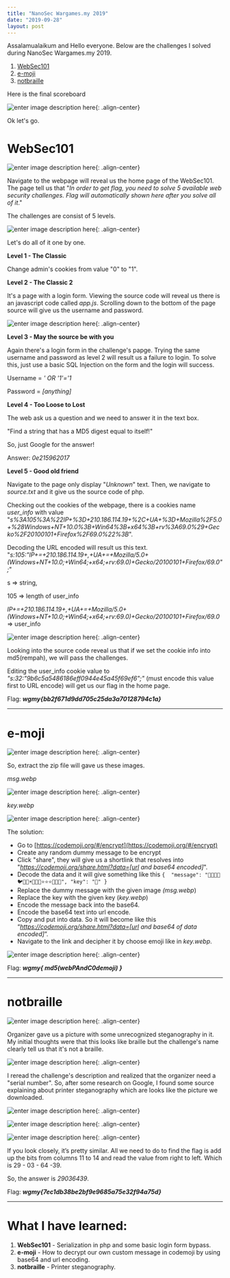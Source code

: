 ```yaml
---
title: "NanoSec Wargames.my 2019"
date: "2019-09-28"
layout: post
---
```




Assalamualaikum and Hello everyone. Below are the challenges I solved during NanoSec Wargames.my 2019. 

 1. [WebSec101](#WebSec101)
 2. [e-moji](#e-moji)
 3. [notbraille](#notbraille)

Here is the final scoreboard

![enter image description here](https://lh3.googleusercontent.com/M8qDsCYjQjpyUEW72YqYnve5G_srvJvnGIERGYqD3nCl_MGxKEZmRNCwiOwRr4E3XGc31-Vkyh6B "Scoreboard"){: .align-center}

Ok let's go.

# WebSec101
![enter image description here](https://lh3.googleusercontent.com/omgeNubYZ4rFjzVMURbvFvYLxBuk7tSAKy9gqKVdwWtTBl76tvTJrxPc5MR03lBiJJrrcdcL-mvp){: .align-center}

Navigate to the webpage will reveal us the home page of the WebSec101.
The page tell us that "*In order to get flag, you need to solve 5 available web security challenges. Flag will automatically shown here after you solve all of it*."

The challenges are consist of 5 levels.

![enter image description here](https://lh3.googleusercontent.com/_V9Xy5q2DnUrDrU8Pem8RDwMIoJB6cZPTmTOUGy5aWLRNeoJ9eq0Z7k6kn4f-553e8d4BGRq6MFA){: .align-center}

Let's do all of it one by one.

**Level 1 -  The Classic**

Change admin's cookies from value "0" to "1".

**Level 2 - The Classic 2**

It's a page with a login form. Viewing the source code will reveal us there is an javascript code called *app.js*. Scrolling down to the bottom of the page source will give us the username and password.

![enter image description here](https://lh3.googleusercontent.com/KAV6VaX7t8tSsBeelGB8YxGJx_snJXn28KnF-yc-w4hdfFgN64IT4JYJzbqmvdJb3K153NpsKDLT){: .align-center}

**Level 3 - May the source be with you**

Again there's a login form in the challenge's papge. Trying the same username and password as level 2 will result us a failure to login. To solve this, just use a basic SQL Injection on the form and the login will success.

Username = *' OR '1'='1*

Password = *[anything]*

**Level 4 - Too Loose to Lost**

The web ask us a question and we need to answer it in the text box.

"Find a string that has a MD5 digest equal to itself!"

So, just Google for the answer!

Answer: *0e215962017*

**Level 5 - Good old friend**

Navigate to the page only display "*Unknown*" text. Then, we navigate to *source.txt* and it give us the source code of php.

Checking out the cookies of the webpage, there is a cookies name *user_info* with value "*s%3A105%3A%22IP+%3D+210.186.114.19+%2C+UA+%3D+Mozilla%2F5.0+%28Windows+NT+10.0%3B+Win64%3B+x64%3B+rv%3A69.0%29+Gecko%2F20100101+Firefox%2F69.0%22%3B*".

Decoding the URL encoded will result us this text.
"*s:105:"IP+=+210.186.114.19+,+UA+=+Mozilla/5.0+(Windows+NT+10.0;+Win64;+x64;+rv:69.0)+Gecko/20100101+Firefox/69.0";*"

s => string,

105 => length of user_info 

*IP+=+210.186.114.19+,+UA+=+Mozilla/5.0+(Windows+NT+10.0;+Win64;+x64;+rv:69.0)+Gecko/20100101+Firefox/69.0* => user_info

![enter image description here](https://lh3.googleusercontent.com/ADuIjRi4rPLwEF-E_md-Yaqri37HCjTlayMZSIoUsEcvFsTJt7Az9_8M4Dpjn2RmSUNESIl0Fvx7){: .align-center}

Looking into the source code reveal us that if we set the cookie info into md5(rempah), we will pass the challenges.

Editing the user_info cookie value to *"s:32:"9b6c5a5486186eff0944e45a45f69ef6";"* (must encode this value first to URL encode) will get us our flag in the home page.

Flag: ***wgmy{bb2f671d9dd705c25da3a70128794c1a}***

---

# e-moji
![enter image description here](https://lh3.googleusercontent.com/dfJ2-RzaXEZ6eRkf3w24NtMHhIPKsGrf0sb-r69rrIi3JM2ZAjT9qhJbgvUdF8wkOF_toamwI_3l){: .align-center}

So, extract the zip file will gave us these images.

*msg.webp*

![enter image description here](https://lh3.googleusercontent.com/qgmZTKuOn0u39xxbC0yubJZCgPseGK-Wgd7FGUEeM9Dpl4Bh8rXZuMmu58dLL7gL1cmPyek_F-t5){: .align-center}

*key.webp*

![enter image description here](https://lh3.googleusercontent.com/W-xlICphXLdg1Ta24FiIyy4gRQ01HJNwa7kOkeN_hiUm3uudd3cPTQ8AqXjLF4948yryPMtocGwB){: .align-center}

The solution:

 - Go to [https://codemoji.org/#/encrypt](https://codemoji.org/#/encrypt)
 - Create any random dummy message to be encrypt
 - Click "share", they will give us a shortlink that resolves into "*https://codemoji.org/share.html?data=[url and base64 encoded]*".
 - Decode the data and it will give something like this
`{ 
  "message": "👾📢📘💪🐦📢💪☀🌆💪🐸⭐⭐⭐📢📘💪",
  "key": "💪"
}` 
- Replace the dummy message with the given image *(msg.webp*)
- Replace the key with the given key (*key.webp*)
- Encode the message back into the base64.
- Encode the base64 text into url encode.
- Copy and put into data. So it will become like this “_https://codemoji.org/share.html?data=[url and base64 of data encoded]_”.
- Navigate to the link and decipher it by choose emoji like in *key.webp*.

![enter image description here](https://lh3.googleusercontent.com/xPEcLcJTh6rc4Y9erviRimGGzUHxrQ7nQd9va9CdkG15_wxBuwLW_88Qu9E79SUpDFEz2KwNWaCR){: .align-center}

Flag: ***wgmy{ md5(webPAndC0demoji) }***

---
# notbraille

![enter image description here](https://lh3.googleusercontent.com/VrQ26SqqkRmFLo-qUynAsa8IdNd3T5mzXBnKMD-L35VEjLW57uYfymKDX_sMzahFSLvOj2oyfmcw){: .align-center}

Organizer gave us a picture with some unrecognized steganography in it. My initial thoughts were that this looks like braille but the challenge's name clearly tell us that it's not a braille. 

![enter image description here](https://lh3.googleusercontent.com/neiy6EPXggSZ0h5vkWNJkldWlOCTqR2A4w_XA9yXxs7HZY-pPbWIC_STslFUJz_7xxhiwF9tFi-0){: .align-center}

I reread the challenge's description and realized that the organizer need a "serial number". So, after some research on Google, I found some source explaining about printer steganography which are looks like the picture we downloaded.

![enter image description here](https://i2.wp.com/mattisonwright.files.wordpress.com/2017/06/screen-shot-2017-06-13-at-11-24-20-am.png){: .align-center}

![enter image description here](https://i1.wp.com/mattisonwright.files.wordpress.com/2017/06/screen-shot-2017-06-13-at-11-51-19-am.png){: .align-center}

![enter image description here](https://lh3.googleusercontent.com/0cA4KLTuUfdYrDG4REpOtpj45yl_LMcSEn1GMkJIGDZr2XZ_F5mIzUorjC_3dZMaU36bhGOqOHjm){: .align-center}

If you look closely, it’s pretty similar. All we need to do to find the flag is add up the bits from columns 11 to 14 and read the value from right to left. Which is 29 - 03 - 64 -39. 

So, the answer is *29036439*.

Flag: ***wgmy{7ec1db38be2bf9e9685a75e32f94a75d}***


---

# What I have learned:

 1. **WebSec101** - Serialization in php and some basic login form bypass.
 2. **e-moji** - How to decrypt our own custom message in codemoji by using base64 and url encoding.
 3. **notbraille** - Printer steganography.




